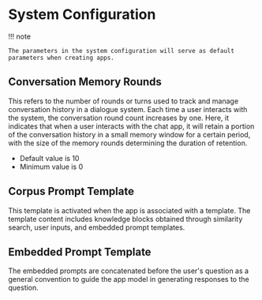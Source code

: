 # System Configuration

!!! note

    The parameters in the system configuration will serve as default parameters when creating apps.

<!-- ![System-config](./images/system-config.png) -->

## Conversation Memory Rounds

This refers to the number of rounds or turns used to track and manage conversation history in a dialogue system. Each time a user interacts with the system, the conversation round count increases by one. Here, it indicates that when a user interacts with the chat app, it will retain a portion of the conversation history in a small memory window for a certain period, with the size of the memory rounds determining the duration of retention.

- Default value is 10
- Minimum value is 0

## Corpus Prompt Template

This template is activated when the app is associated with a template. The template content includes knowledge blocks obtained through similarity search, user inputs, and embedded prompt templates.

## Embedded Prompt Template

The embedded prompts are concatenated before the user's question as a general convention to guide the app model in generating responses to the question.
